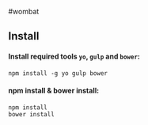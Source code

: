 #wombat

## Install

#### Install required tools `yo`, `gulp` and `bower`:
```
npm install -g yo gulp bower
```

#### npm install & bower install:
```
npm install
bower install
```

